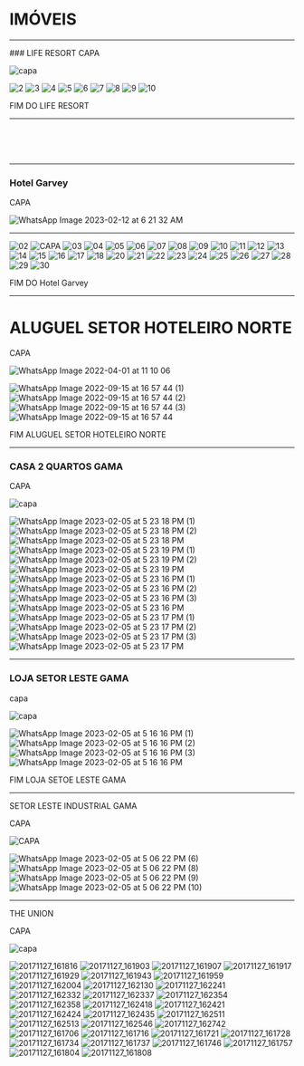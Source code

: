 # IMÓVEIS

<hr>
### LIFE RESORT
CAPA

![capa](https://user-images.githubusercontent.com/116287208/216793324-776d34a8-157a-4131-aeb2-af4f6a9a3601.jpg)



![2](https://user-images.githubusercontent.com/116287208/216793329-8bbbf28c-0a59-4cb7-8b42-3d256431534e.jpg)
![3](https://user-images.githubusercontent.com/116287208/216793331-3460e8d6-da2b-476a-b2f7-f6e75aca60ce.jpg)
![4](https://user-images.githubusercontent.com/116287208/216793332-011a33df-a28b-44f5-ad85-20e27e7d9bb5.jpg)
![5](https://user-images.githubusercontent.com/116287208/216793333-a69e7ff4-b52c-4227-8029-edadf7cb5997.jpg)
![6](https://user-images.githubusercontent.com/116287208/216793334-4960b2d3-0647-4de2-9ebf-a55e453ea61e.jpg)
![7](https://user-images.githubusercontent.com/116287208/216793335-ce8d079f-5d49-4ac2-956f-5406245c7faa.jpg)
![8](https://user-images.githubusercontent.com/116287208/216793336-670530e5-b8ec-4115-9dff-6ee48f808c45.jpg)
![9](https://user-images.githubusercontent.com/116287208/216793337-5a4d63f3-482d-4ee0-8795-55cfe71e72f8.jpg)
![10](https://user-images.githubusercontent.com/116287208/216793338-24e1a50e-2e92-4fcd-b868-d861bf17d75d.jpg)


FIM DO LIFE RESORT
<hr>

<br>
<br>
<br>

<hr>

### Hotel Garvey 

CAPA

![WhatsApp Image 2023-02-12 at 6 21 32 AM](https://user-images.githubusercontent.com/116287208/218314952-228ccf58-8969-46c3-afaf-bbeef54192aa.jpeg)

<hr>

![02](https://user-images.githubusercontent.com/116287208/216793481-822b187a-fad3-498a-bc4b-0e9b0f9a0755.jpg)
![CAPA](https://user-images.githubusercontent.com/116287208/216793465-7a30c2be-17eb-4a4e-92aa-28863213e215.jpg)
![03](https://user-images.githubusercontent.com/116287208/216793484-6fd50854-d041-49ca-be21-a75cf81674b5.jpg)
![04](https://user-images.githubusercontent.com/116287208/216793490-cc6f7e66-22e4-4b4d-bbc5-5327aeae2c30.jpg)
![05](https://user-images.githubusercontent.com/116287208/216793491-0278f88b-4868-45a2-b682-9060c2d48607.jpg)
![06](https://user-images.githubusercontent.com/116287208/216793495-5d5ca4e8-445e-4d44-bbb1-d8157d216ac9.jpg)
![07](https://user-images.githubusercontent.com/116287208/216793497-929597c7-9ff8-4388-9cb6-0b9544535add.jpg)
![08](https://user-images.githubusercontent.com/116287208/216793498-ee7dda30-3dc4-46df-ac51-4e37e524fef5.jpg)
![09](https://user-images.githubusercontent.com/116287208/216793501-3fdad0ee-151e-4863-9ddc-332ff9811da7.jpg)
![10](https://user-images.githubusercontent.com/116287208/216793503-ce8a7cbe-b382-488d-a41b-da722909f2c6.jpg)
![11](https://user-images.githubusercontent.com/116287208/216793507-e01e00ae-35f8-4c4b-8443-967e9afd0e0a.jpg)
![12](https://user-images.githubusercontent.com/116287208/216793510-af241e07-43aa-4f7a-8eb0-56e93d664b08.jpg)
![13](https://user-images.githubusercontent.com/116287208/216793513-a49f8a72-d776-4a46-86bd-7aa2e76dcf6b.jpg)
![14](https://user-images.githubusercontent.com/116287208/216793518-b6365b91-7ae4-41bd-a7a2-a87edb3f4e5f.jpg)
![15](https://user-images.githubusercontent.com/116287208/216793519-ddcd4e03-6921-4989-97cf-4e8bcd97c822.jpg)
![16](https://user-images.githubusercontent.com/116287208/216793523-d3506c1b-dfff-4e16-9b3e-fc7f2fe2ef5b.jpg)
![17](https://user-images.githubusercontent.com/116287208/216793525-e956afed-77d1-4af8-bf40-32c3dd511c25.jpg)
![18](https://user-images.githubusercontent.com/116287208/216793526-bd40e697-4e50-4093-926b-3206aa2954cd.jpg)
![20](https://user-images.githubusercontent.com/116287208/216793534-63f9a035-5227-4849-aa27-66a3e4be23cd.jpg)
![21](https://user-images.githubusercontent.com/116287208/216793535-da14f28f-5fcc-48b0-8518-42e60ab87b92.jpg)
![22](https://user-images.githubusercontent.com/116287208/216793537-692a6a14-89f3-48ae-a73e-7b1d4c27c3b4.jpg)
![23](https://user-images.githubusercontent.com/116287208/216793539-8217c7e2-49d9-45f4-b2b2-eaef1b76984e.jpg)
![24](https://user-images.githubusercontent.com/116287208/216793541-57c7224c-ce1f-4cf3-90a6-3c38d68af383.jpg)
![25](https://user-images.githubusercontent.com/116287208/216793545-450fc188-4220-4697-8225-d8aff1e6ee23.jpg)
![26](https://user-images.githubusercontent.com/116287208/216793546-ddf59522-b7b8-4c94-8b37-0784e5b3bd6f.jpg)
![27](https://user-images.githubusercontent.com/116287208/216793549-50a13e09-0b7b-41c3-8c2b-8c11a6f41836.jpg)
![28](https://user-images.githubusercontent.com/116287208/216793552-e7ba11a7-b17f-4a6c-9778-090e8fbce17a.jpg)
![29](https://user-images.githubusercontent.com/116287208/216793555-b24614a4-65e9-43eb-9cbe-51fdcae14190.jpg)
![30](https://user-images.githubusercontent.com/116287208/216793556-499c0eb6-b8fc-45e8-80a1-0e04585a03ad.jpg)


FIM DO Hotel Garvey 
<hr>

# ALUGUEL SETOR HOTELEIRO NORTE

CAPA

![WhatsApp Image 2022-04-01 at 11 10 06](https://user-images.githubusercontent.com/116287208/216850880-d970ac25-672b-4903-9c5d-9eb58cb01d23.jpeg)


![WhatsApp Image 2022-09-15 at 16 57 44 (1)](https://user-images.githubusercontent.com/116287208/216850883-20f31e32-fc88-42b9-aa96-22ff0bf9ff0c.jpeg)
![WhatsApp Image 2022-09-15 at 16 57 44 (2)](https://user-images.githubusercontent.com/116287208/216850884-93f2e61c-e9ee-4704-94be-0c9c2043368b.jpeg)
![WhatsApp Image 2022-09-15 at 16 57 44 (3)](https://user-images.githubusercontent.com/116287208/216850885-4d7fd18c-da29-4dc9-a40e-aea520db80f9.jpeg)
![WhatsApp Image 2022-09-15 at 16 57 44](https://user-images.githubusercontent.com/116287208/216850886-00fac283-3cd5-4425-9f8f-e2cbe74e79cd.jpeg)

FIM ALUGUEL SETOR HOTELEIRO NORTE
<hr>

### CASA 2 QUARTOS GAMA

CAPA

![capa](https://user-images.githubusercontent.com/116287208/216850919-8f051727-5b3d-4ef0-bc3a-6b5402c8d675.jpeg)

![WhatsApp Image 2023-02-05 at 5 23 18 PM (1)](https://user-images.githubusercontent.com/116287208/216850924-510c3974-224f-42ba-9414-3539557abe45.jpeg)
![WhatsApp Image 2023-02-05 at 5 23 18 PM (2)](https://user-images.githubusercontent.com/116287208/216850925-b19b3e82-d3d3-452a-a9bc-bb5af7a00502.jpeg)
![WhatsApp Image 2023-02-05 at 5 23 18 PM](https://user-images.githubusercontent.com/116287208/216850926-fa4c5eff-0a31-4170-a813-9b3b348d263f.jpeg)
![WhatsApp Image 2023-02-05 at 5 23 19 PM (1)](https://user-images.githubusercontent.com/116287208/216850927-faa07454-9f47-49e4-81ce-3030edec9e8c.jpeg)
![WhatsApp Image 2023-02-05 at 5 23 19 PM (2)](https://user-images.githubusercontent.com/116287208/216850929-b2c43bfa-5904-4ca3-9e82-2d04d6f290c2.jpeg)
![WhatsApp Image 2023-02-05 at 5 23 19 PM](https://user-images.githubusercontent.com/116287208/216850930-5f38750e-fd2a-4af9-9556-a595ca1301cf.jpeg)
![WhatsApp Image 2023-02-05 at 5 23 16 PM (1)](https://user-images.githubusercontent.com/116287208/216850931-7a6e56df-ac65-4e67-aa3c-360aa49bfa09.jpeg)
![WhatsApp Image 2023-02-05 at 5 23 16 PM (2)](https://user-images.githubusercontent.com/116287208/216850932-29b0e5de-05b3-49f0-83b5-acf5b3e39fde.jpeg)
![WhatsApp Image 2023-02-05 at 5 23 16 PM (3)](https://user-images.githubusercontent.com/116287208/216850933-893e722d-996e-4094-a4e1-f232edd7e700.jpeg)
![WhatsApp Image 2023-02-05 at 5 23 16 PM](https://user-images.githubusercontent.com/116287208/216850934-5dc8811c-cb1a-48c4-9f43-9f2fa81abb89.jpeg)
![WhatsApp Image 2023-02-05 at 5 23 17 PM (1)](https://user-images.githubusercontent.com/116287208/216850935-101e4094-2138-4c23-a034-2cc0180ed4fe.jpeg)
![WhatsApp Image 2023-02-05 at 5 23 17 PM (2)](https://user-images.githubusercontent.com/116287208/216850936-2f2bff69-08ec-4f90-a33a-9bd4c26550d8.jpeg)
![WhatsApp Image 2023-02-05 at 5 23 17 PM (3)](https://user-images.githubusercontent.com/116287208/216850937-1de5535f-9bd5-4bfd-8956-8900ddd67aa8.jpeg)
![WhatsApp Image 2023-02-05 at 5 23 17 PM](https://user-images.githubusercontent.com/116287208/216850938-2174e603-f55b-4e72-9122-6809127367ad.jpeg)

<hr>

### LOJA SETOR LESTE GAMA

capa


![capa](https://user-images.githubusercontent.com/116287208/216850957-83067ad2-ca73-4d90-8e0d-d018cc1a962d.jpeg)


![WhatsApp Image 2023-02-05 at 5 16 16 PM (1)](https://user-images.githubusercontent.com/116287208/216850964-39b3ecc7-5909-45ff-8f7f-9bf62b8ce8da.jpeg)
![WhatsApp Image 2023-02-05 at 5 16 16 PM (2)](https://user-images.githubusercontent.com/116287208/216850965-62c4db3e-5a89-4bec-8462-976ab7eb8143.jpeg)
![WhatsApp Image 2023-02-05 at 5 16 16 PM (3)](https://user-images.githubusercontent.com/116287208/216850968-291ee032-a925-485f-ae47-0a5a9199d215.jpeg)
![WhatsApp Image 2023-02-05 at 5 16 16 PM](https://user-images.githubusercontent.com/116287208/216850969-4a7e51f9-df1f-4100-838f-e52c0060c079.jpeg)

FIM LOJA SETOE LESTE GAMA

<hr>

SETOR LESTE INDUSTRIAL GAMA

CAPA

![CAPA](https://user-images.githubusercontent.com/116287208/216850995-d2c28819-90a4-419f-81c1-f6ad1371941c.jpeg)


![WhatsApp Image 2023-02-05 at 5 06 22 PM (6)](https://user-images.githubusercontent.com/116287208/216851029-efd34c2d-afdc-4148-82c8-a122b0b8c8b8.jpeg)
![WhatsApp Image 2023-02-05 at 5 06 22 PM (8)](https://user-images.githubusercontent.com/116287208/216851030-a9d058e1-7979-4f1c-a982-2e388850edfb.jpeg)
![WhatsApp Image 2023-02-05 at 5 06 22 PM (9)](https://user-images.githubusercontent.com/116287208/216851031-565b5f05-0f90-425a-8d42-56d87ab431e2.jpeg)
![WhatsApp Image 2023-02-05 at 5 06 22 PM (10)](https://user-images.githubusercontent.com/116287208/216851032-53e69688-eab6-4996-af36-3c0e69e6450d.jpeg)

<hr>

THE UNION

CAPA


![capa](https://user-images.githubusercontent.com/116287208/216851094-c728c849-a16a-497b-a1bb-42716fb075a3.jpg)

![20171127_161816](https://user-images.githubusercontent.com/116287208/216851102-5e00b552-a3ea-44d9-b721-8f787db3619e.jpg)
![20171127_161903](https://user-images.githubusercontent.com/116287208/216851104-d6f97e1c-1285-4f8f-9c9f-5b4144fcc622.jpg)
![20171127_161907](https://user-images.githubusercontent.com/116287208/216851106-a39453a5-08fa-432f-b67a-09b153b02105.jpg)
![20171127_161917](https://user-images.githubusercontent.com/116287208/216851108-c9f8f231-52f2-4821-b190-4ab926af8222.jpg)
![20171127_161929](https://user-images.githubusercontent.com/116287208/216851109-c5694567-06cf-4f54-a6d8-89b6ec57ac9e.jpg)
![20171127_161943](https://user-images.githubusercontent.com/116287208/216851110-556defb6-1282-4275-a3b4-f516eb1fd8d2.jpg)
![20171127_161959](https://user-images.githubusercontent.com/116287208/216851111-71c842b0-7d51-4d7a-b3e5-cbd8def0b7c0.jpg)
![20171127_162004](https://user-images.githubusercontent.com/116287208/216851113-7c095594-1011-4778-bda1-8e9a85d8b24d.jpg)
![20171127_162130](https://user-images.githubusercontent.com/116287208/216851114-0485c3e0-ee68-420e-b576-4a365565a0db.jpg)
![20171127_162241](https://user-images.githubusercontent.com/116287208/216851115-0d67e48b-28fa-4475-b783-77edd3ebfc8f.jpg)
![20171127_162332](https://user-images.githubusercontent.com/116287208/216851117-4f580218-fd84-4354-86fc-9d3020ca0871.jpg)
![20171127_162337](https://user-images.githubusercontent.com/116287208/216851118-66626d9d-ed92-4349-b607-18e8b4a2dab7.jpg)
![20171127_162354](https://user-images.githubusercontent.com/116287208/216851119-18c0a4c4-1613-4859-b669-e1178ccce82c.jpg)
![20171127_162358](https://user-images.githubusercontent.com/116287208/216851121-31d7cf1e-4051-4e89-9b8e-1d41a07f5583.jpg)
![20171127_162418](https://user-images.githubusercontent.com/116287208/216851123-f271da94-bf7d-4881-8292-bcba3db6ac57.jpg)
![20171127_162421](https://user-images.githubusercontent.com/116287208/216851125-2941a2e4-e94c-4787-8525-c52c603c0548.jpg)
![20171127_162424](https://user-images.githubusercontent.com/116287208/216851126-84fa447e-b000-44fa-856e-2925e409739f.jpg)
![20171127_162435](https://user-images.githubusercontent.com/116287208/216851127-adb8c519-c612-4473-a3fe-6aac37fae53f.jpg)
![20171127_162511](https://user-images.githubusercontent.com/116287208/216851128-c28a278d-7e24-4e51-b095-69e18a0288e4.jpg)
![20171127_162513](https://user-images.githubusercontent.com/116287208/216851129-672f4742-35b1-4cbf-9f25-d2ef46847587.jpg)
![20171127_162546](https://user-images.githubusercontent.com/116287208/216851130-409bed7f-b20a-4186-8112-263e333eafde.jpg)
![20171127_162742](https://user-images.githubusercontent.com/116287208/216851131-476ab14b-5ad1-44e9-b4d3-02692394823b.jpg)
![20171127_161706](https://user-images.githubusercontent.com/116287208/216851132-f6c9dbfa-62bd-4bce-bad6-d7ebb8915c5a.jpg)
![20171127_161716](https://user-images.githubusercontent.com/116287208/216851133-6c8efca1-b444-4133-be63-34547d22d230.jpg)
![20171127_161721](https://user-images.githubusercontent.com/116287208/216851135-73e90303-f982-4122-812c-8f70e55e631f.jpg)
![20171127_161728](https://user-images.githubusercontent.com/116287208/216851136-50dd87be-885e-4af8-a2b8-480c271d24d7.jpg)
![20171127_161734](https://user-images.githubusercontent.com/116287208/216851137-2e8a3ee7-b7e2-4356-b6b4-60737dd90f7c.jpg)
![20171127_161737](https://user-images.githubusercontent.com/116287208/216851138-3d3fb03e-df6d-4122-977f-30f26de1334c.jpg)
![20171127_161746](https://user-images.githubusercontent.com/116287208/216851139-a3de806d-4e19-4b0c-8406-b7f2a02fcfb1.jpg)
![20171127_161757](https://user-images.githubusercontent.com/116287208/216851140-0acee107-acb8-4085-b910-315035f7b3ac.jpg)
![20171127_161804](https://user-images.githubusercontent.com/116287208/216851141-d8a30f7a-2974-4c40-a73d-b233d23db33e.jpg)
![20171127_161808](https://user-images.githubusercontent.com/116287208/216851142-1a6b826c-8947-4527-b284-bb66b23eb3f2.jpg)
